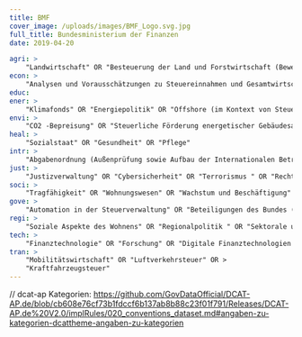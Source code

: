 ```yaml
---
title: BMF
cover_image: /uploads/images/BMF_Logo.svg.jpg
full_title: Bundesministerium der Finanzen
date: 2019-04-20

agri: >
    "Landwirtschaft" OR "Besteuerung der Land und Forstwirtschaft (Bewertung;  Bodenschätzung)" OR "Forstwirtschaft"
econ: >
    "Analysen und Vorausschätzungen zu Steuereinnahmen und Gesamtwirtschaft" OR "Bankenrestrukturierung" OR "Besteuerung der Land und Forstwirtschaft; Bewertung" OR "Betrugsbekämpfung" OR "Bodenschätzung" OR "Börsenpapierwesen" OR "Einlagensicherung" OR "Erbschaftsteuer" OR "Erbschaftsteuer" OR "Eurobargeld Münzen" OR "Europäische Bank für Wiederaufbau und Entwicklung" OR "Finanzkontrolle " OR "Finanzmarktpolitik" OR "Finanzmarktregulierung (national und international)" OR "Finanzmarktstabilität" OR "Finanzpolitik" OR "Finanzsanktionen" OR "Finanzstandort" OR "Geldwäschebekämpfung " OR "Gemeindesteuern" OR "Gewerbesteuer" OR "Grundsteuer" OR "Grundsteuer" OR "Investmentfonds" OR "Körperschaftsteuer" OR "Kreditanstalt für Wiederaufbau " OR "Ländersteuern" OR "Regulierungsfragen des Bankenwesens" OR "Resilienz" OR "Schuldenwesen" OR "Schwarzarbeit" OR "Steuern " OR "Steuerpolitik" OR "Sustainable Finance" OR "Umsatzsteuer Kontrolle (national und international)" OR "Umwandlungssteuergesetz" OR "Unternehmensbesteuerung" OR "Unternehmensteuerpolitik" OR "Verkehrsteuern" OR "Verkehrsteuern" OR "Vermögensteuer" OR "Vermögensteuer" OR "Versicherungswesen" OR "Wachstumspolitik " OR "Wertpapierwesen" OR "Zoll"
educ:
ener: >
    "Klimafonds" OR "Energiepolitik" OR "Offshore (im Kontext von Steuer)" OR "Steuerliche Förderung energetischer Gebäudesanierung" OR "Energiefonds" OR "Klimaschutzpolitik"
envi: >
    "CO2 -Bepreisung" OR "Steuerliche Förderung energetischer Gebäudesanierung" OR "Finanzfragen der internationalen Klimapolitik und des Umweltschutzes" OR "Umwelt" OR "Finanzierung Umweltschutz" OR "Nachhaltigkeit " OR "Finanzierung Klimaschutz"
heal: >
    "Sozialstaat" OR "Gesundheit" OR "Pflege"
intr: >
    "Abgabenordnung (Außenprüfung sowie Aufbau der Internationalen Betriebsprüfung)" OR "Asiatische Infrastrukturinvestmentbank" OR "AIIB" OR "Analysen für den Bundestag" OR "Aufbaufazilität" OR "Auslandsbezogene Gewährleistungen des Bundes" OR "Außensteuerrecht" OR "Betrugsbekämpfung  (national und international)" OR "Bilaterale Beziehungen" OR "Bilaterale Beziehungen" OR "bilaterale Zusammenarbeit und Entwicklungsfinanzierung" OR "Deutsch-Französische Zusammenarbeit" OR "diplomatische Missionen" OR "Doppelbesteuerungsabkommen" OR "ECOFIN" OR "EFSF " OR "Erweiterung der EU" OR "ESM" OR "EU-Außenwirtschaftspolitik" OR "EU-Erweiterung" OR "EU-Harmonisierung (im Kontext von Steuerangelegenheiten)" OR "Eurogruppe" OR "Eurogruppen-AG" OR "Europäische Investitionsbank (EIB)" OR "Europäische Stabilitätsmechanismus" OR "Europäische Währungsunion" OR "Europäische Währungsunion" OR "Europäische Wirtschaftsunion" OR "Europäische Wirtschaftsunion" OR "Europäische Zentralbank" OR "Europäisches Finanzaufsichtssystem" OR "EU-Zusammenarbeit" OR "Finanzaspekte des Binnenmarktes " OR "Finanzausschuss der EU" OR "Finanzen der EU-Politikbereiche" OR "Finanzfragen internationale Klimapolitik und Umweltschutz" OR "Finanztransaktionsteuer (FTT)" OR "G20" OR "G7" OR "G8" OR "Haushalt der EU" OR "Informationsaustausch und internationale Zusammenarbeit im Steuerbereich" OR "Internationale Finanzarchitektur" OR "Internationale Finanzmarktpolitik" OR "Internationale Finanzpolitik und -institutionen" OR "Internationale Steuerpolitik" OR "Internationale Unternehmensbesteuerung " OR "Internationale Zusammenarbeit" OR "IWF" OR "KfW" OR "Koordination der Verfahren vor den europäischen Gerichten mit BMF-Bezug" OR "Krisenbewältigungsmechanismen" OR "Krisenmanagement Eurozone" OR "Krypto Assets " OR "Makrofinanzhilfen" OR "Multilaterale Entwicklungsbanken" OR "Multilaterale Zusammenarbeit " OR "Pariser Club" OR "Resilienzfazilität" OR "Schutz der finanziellen Interessen der EU" OR "Umsatzsteuer Kontrolle (national und international)" OR "Umschuldungen" OR "Volkswirtschaftliche Länderanalysen" OR "Weltwirtschaft" OR "Wirtschaftsausschuss der EU" OR "Wirtschaftspolitik (Eurozone und EU)" OR "WTO"
just: >
    "Justizverwaltung" OR "Cybersicherheit" OR "Terrorismus " OR "Rechtspflege" OR "Extremismus" OR "Internationales Steuerrecht" OR "Außensteuerrecht" OR "Ertragsteuerrecht; Unternehmenssteuerrecht; Steuerstrafrecht;" OR "Bilanzsteuerrecht" OR "Geoökonomie " OR "Krisenresilienz und Deutscher Aufbau- und Resilienzplan" OR "Rechtshilfe" OR "NATO" OR "Verfassungsrecht" OR "Terrorismusfinanzierung" OR "Europarecht" OR "Sicherheitspolitik" OR "Amtshilfe" OR "Außenwirtschaftsrecht" OR "Staatsrecht" OR "Geldwäsche"
soci: >
    "Tragfähigkeit" OR "Wohnungswesen" OR "Wachstum und Beschäftigung" OR "Digitalisierung und moderne Gesellschaft" OR "Einkünfte aus Kapitalvermögen" OR "Vorsorgeaufwendungen" OR "Gemeinnützigkeit (steuerbegünstigte Zwecke, Ehrenamt)" OR "Lohnsteuer" OR "Einkünfte aus Gewerbebetrieb " OR "Sonderausgaben" OR "Stiftung Erinnerung, Verantwortung und Zukunft" OR "Bereinigung SED-Unrecht" OR "Wiedergutmachung nationalsozialistischen Unrechts" OR "Verbraucher- und Anlegerschutz" OR "Soziale Aspekte des Wohnens" OR "Demografie" OR "Alterssicherung" OR "Megatrends" OR "Einkünfte aus Vermietung und Verpachtung" OR "Alterseinkünfte" OR "Riester-Förderung" OR "Wohnungsbauprämie" OR "Arbeitnehmer-Sparzulage" OR "Einkünfte aus selbständiger Arbeit" OR "Familienleistungsausgleich einschl. Kindergeld" OR "Tarif" OR "außergewöhnliche Belastungen" OR "haushaltsnahe Dienstleistungen" OR "Zuschlagsteuern" OR "Geschäftsstelle BFH-Verfahren"
gove: >
    "Automation in der Steuerverwaltung" OR "Beteiligungen des Bundes (Deutsche Bahn, Deutsche Telekom, usw.)" OR "Bundesimmobilien und Bahnbeteiligungen" OR "Bürokratieabbau" OR "GOE" OR "government-owned enterprises" OR "Haushalt" OR "Informationsfreiheitsgesetz (Anfragestatistik)" OR "Inlandsgewährleistungen" OR "Institutionelle Aufsicht über die BaFin" OR "Statistik (Kontrollen; Prüfungen; Vollstreckung)" OR "Korruptionsprävention" OR "Kriegsfolgenregelungen" OR "Mitteilungspflichten der Behörden" OR "Moderner Staat " OR "Qualität der öffentlichen Finanzen" OR "Regulierungs- und Exekutivagenturen der EU" OR "Schuldenwesen des Bundes" OR "SOE" OR "Staatsanleihemärkte" OR "Staatshaushalt" OR "state-owned enterprises" OR "Steuervereinfachung " OR "Verfahren vor dem Bundesverfassungsgericht und EGMR" OR "Wirtschaftsförderung " OR "Zollverwaltung"
regi: >
    "Soziale Aspekte des Wohnens" OR "Regionalpolitik " OR "Sektorale und regionale Wirtschaft" OR "Finanzbeziehungen zu den Ländern und Gemeinden" OR "Finanzielle Angelegenheiten der Kommunen" OR "Strukturpolitik"
tech: >
    "Finanztechnologie" OR "Forschung" OR "Digitale Finanztechnologien (Zahlungsverkehr)" OR "wissenschaftliche Politikberatung" OR "Innovation"
tran: >
    "Mobilitätswirtschaft" OR "Luftverkehrsteuer" OR >
    "Kraftfahrzeugsteuer"
---
```


// dcat-ap Kategorien: https://github.com/GovDataOfficial/DCAT-AP.de/blob/cb608e76cf73b1fdccf6b137ab8b88c23f01f791/Releases/DCAT-AP.de%20V2.0/implRules/020_conventions_dataset.md#angaben-zu-kategorien-dcattheme-angaben-zu-kategorien
